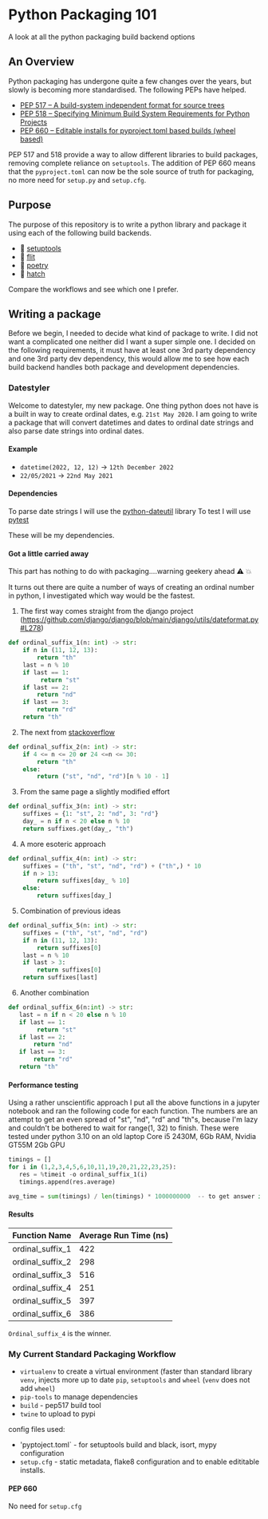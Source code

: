 # Python Packaging 101
A look at all the python packaging build backend options

## An Overview
Python packaging has undergone quite a few changes over the years, but slowly is becoming more standardised.
The following PEPs have helped.

- [PEP 517 – A build-system independent format for source trees](https://peps.python.org/pep-0517/)
- [PEP 518 – Specifying Minimum Build System Requirements for Python Projects](https://peps.python.org/pep-0518/)
- [PEP 660 – Editable installs for pyproject.toml based builds (wheel based)](https://peps.python.org/pep-0660/)

PEP 517 and 518 provide a way to allow different libraries to build packages, removing complete reliance on `setuptools`.
The addition of PEP 660 means that the `pyproject.toml` can now be the sole source of truth for packaging, no more need for `setup.py` and `setup.cfg`.

## Purpose
The purpose of this repository is to write a python library and package it using each of the following build backends.
-  🔧 [setuptools](https://setuptools.pypa.io/en/latest/)
-  🐬 [flit](https://flit.pypa.io/en/latest/index.html)
-  📖 [poetry](https://python-poetry.org/docs/)
-  🐣 [hatch](https://hatch.pypa.io/latest/)

Compare the workflows and see which one I prefer.

## Writing a package
Before we begin, I needed to decide what kind of package to write. I did not want a complicated one neither did I want a super simple one.
I decided on the following requirements, it must have at least one 3rd party dependency and one 3rd party dev dependency, this would allow me to see how each build backend handles both package and development dependencies.

### Datestyler
Welcome to datestyler, my new package. One thing python does not have is a built in way to create ordinal dates, e.g. `21st May 2020`. I am going to write a package that will convert datetimes and dates to ordinal date strings and also parse date strings into ordinal dates.

#### Example
- `datetime(2022, 12, 12)` -> `12th December 2022`
- `22/05/2021` -> `22nd May 2021`

#### Dependencies
To parse date strings I will use the [python-dateutil](https://dateutil.readthedocs.io/en/stable/) library
To test I will use [pytest](https://docs.pytest.org/en/7.1.x/)

These will be my dependencies.

#### Got a little carried away
This part has nothing to do with packaging....warning geekery ahead :warning: :boom:

It turns out there are quite a number of ways of creating an ordinal number in python, I investigated which way would be the fastest.

1. The first way comes straight from the django project (https://github.com/django/django/blob/main/django/utils/dateformat.py#L278)

```python
def ordinal_suffix_1(n: int) -> str:
    if n in (11, 12, 13):
        return "th"
    last = n % 10
    if last == 1:
         return "st"
    if last == 2:
        return "nd"
    if last == 3:
        return "rd"
    return "th"
```
2. The next from [stackoverflow](https://stackoverflow.com/questions/739241/date-ordinal-output)

```python
def ordinal_suffix_2(n: int) -> str:
    if 4 <= n <= 20 or 24 <=n <= 30:
        return "th"
    else:
        return ("st", "nd", "rd")[n % 10 - 1]
```
3. From the same page a slightly modified effort

```python
def ordinal_suffix_3(n: int) -> str:
    suffixes = {1: "st", 2: "nd", 3: "rd"}
    day_ = n if n < 20 else n % 10
    return suffixes.get(day_, "th")
```

4. A more esoteric approach
```python
def ordinal_suffix_4(n: int) -> str:
    suffixes = ("th", "st", "nd", "rd") + ("th",) * 10
    if n > 13:
        return suffixes[day_ % 10]
    else:
        return suffixes[day_]
```

5. Combination of previous ideas
```python
def ordinal_suffix_5(n: int) -> str:
    suffixes = ("th", "st", "nd", "rd")
    if n in (11, 12, 13):
        return suffixes[0]
    last = n % 10
    if last > 3:
        return suffixes[0]
    return suffixes[last]
 ```
 
 6. Another combination
 ```python
 def ordinal_suffix_6(n:int) -> str:
    last = n if n < 20 else n % 10
    if last == 1:
         return "st"
    if last == 2:
        return "nd"
    if last == 3:
        return "rd"
    return "th"
```


#### Performance testing
Using a rather unscientific approach I put all the above functions in a jupyter notebook and ran the following code for each function.
The numbers are an attempt to get an even spread of "st", "nd", "rd" and "th"s, because I'm lazy and couldn't be bothered to wait for range(1, 32) to finish.
These were tested under python 3.10 on an old laptop Core i5 2430M, 6Gb RAM, Nvidia GT55M 2Gb GPU


```python
timings = []
for i in (1,2,3,4,5,6,10,11,19,20,21,22,23,25):
   res = %timeit -o ordinal_suffix_1(i)
   timings.append(res.average)

avg_time = sum(timings) / len(timings) * 1000000000  -- to get answer in nanoseconds
```

#### Results

|Function Name|Average Run Time (ns)|
|-------------|---------------------|
|ordinal_suffix_1|422|
|ordinal_suffix_2|298|
|ordinal_suffix_3|516|
|ordinal_suffix_4|251|
|ordinal_suffix_5|397|
|ordinal_suffix_6|386|

`Ordinal_suffix_4` is the winner.

### My Current Standard Packaging Workflow

- `virtualenv` to create a virtual environment (faster than standard library `venv`, injects more up to date `pip`, `setuptools` and `wheel` (`venv` does not add `wheel`)
- `pip-tools` to manage dependencies
- `build` - pep517 build tool
- `twine` to upload to pypi

config files used:
- 'pyptoject.toml` - for setuptools build and black, isort, mypy configuration
- `setup.cfg` - static metadata, flake8 configuration and to enable edititable installs.

#### PEP 660
No need for `setup.cfg`
